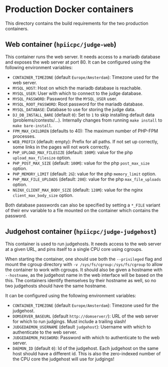 # Production Docker containers

This directory contains the build requirements for the two production containers.

## Web container (`hpiicpc/judge-web`)

This container runs the web server.
It needs access to a mariadb database and exposes the web server at port 80.
It can be configured using the following environment variables:
 * `CONTAINER_TIMEZONE` (default `Europe/Amsterdam`): Timezone used for the web server.
 * `MYSQL_HOST`: Host on which the mariadb database is reachable.
 * `MYSQL_USER`: User with which to connect to the judge database.
 * `MYSQL_PASSWORD`: Password for the `MYSQL_USER` user.
 * `MYSQL_ROOT_PASSWORD`: Root password for the mariadb database.
 * `MYSQL_DATABASE`: Database to use for storing the judge data.
 * `DJ_DB_INSTALL_BARE` (default `0`): Set to `1` to skip installing default data (problems/contests/...).
   Internally changes from running `make install` to `make bare-install`.
 * `FPM_MAX_CHILDREN` (defaults to 40): The maximum number of PHP-FPM processes.
 * `WEB_PREFIX` (default: empty): Prefix for all paths.
   If not set up correctly, some links in the pages will not work correctly.
 * `PHP_UPLOAD_MAX_FILESIZE` (default: `100M`): value for the php `upload_max_filesize` option.
 * `PHP_POST_MAX_SIZE` (default: `100M`): value for the php `post_max_size` option.
 * `PHP_MEMORY_LIMIT` (default: `2G`): value for the php `memory_limit` option.
 * `PHP_MAX_FILE_UPLOADS` (default: `200`): value for the php `max_file_uploads` option.
 * `NGINX_CLIENT_MAX_BODY_SIZE` (default: `128M`): value for the nginx `client_max_body_size` option.
 
Both database passwords can also be specified by setting a `*_FILE` variant of their env variable to a file mounted on the container which contains the password.

## Judgehost container (`hpiicpc/judge-judgehost`)

This container is used to run judgehosts.
It needs access to the web server at a given URL, and pins itself to a single CPU core using cgroups.

When starting the container, one should use both the `--privileged` flag and mount the cgroup directory with `-v /sys/fs/cgroup:/sys/fs/cgroup` to allow the container to work with cgroups.
It should also be given a hostname with `--hostname`, as the judgehost name in the web interface will be based on the this.
The containers identify themselves by their hostname as well, so no two judgehosts should have the same hostname.

It can be configured using the following environment variables:
 * `CONTAINER_TIMEZONE` (default `Europe/Amsterdam`): Timezone used for the judgehost.
 * `DOMSERVER_BASEURL` (default `http://domserver/`): URL of the web server for which to run judgings.
   Must include a trailing slash!
 * `JUDGEDAEMON_USERNAME` (default `judgehost`): Username with which to authenticate to the web server.
 * `JUDGEDAEMON_PASSWORD`: Password with which to authenticate to the web server.
 * `DAEMON_ID` (default `0`): Id of the judgehost.
   Each judgehost on the same host should have a different id.
   This is also the zero-indexed number of the CPU core the judgehost will use for judgings!

